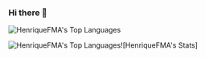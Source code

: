 ### Hi there 👋

<!--
**HenriqueFMA/HenriqueFMA** is a ✨ _special_ ✨ repository because its `README.md` (this file) appears on your GitHub profile.

Here are some ideas to get you started:

- 🔭 I’m currently working on ...
- 🌱 I’m currently learning ...
- 👯 I’m looking to collaborate on ...
- 🤔 I’m looking for help with ...
- 💬 Ask me about ...
- 📫 How to reach me: ...
- 😄 Pronouns: ...
- ⚡ Fun fact: ...
-->
![HenriqueFMA's Top Languages](https://github-readme-stats.vercel.app/api/top-langs/?username=HenriqueFMA&theme=vue-dark&show_icons=true&hide_border=true&layout=compact)

![HenriqueFMA's Top Languages](https://github-readme-stats.vercel.app/api/top-langs/?username=HenriqueFMA&theme=vue-dark&show_icons=true&hide_border=true&layout=compact)![HenriqueFMA's Stats]
